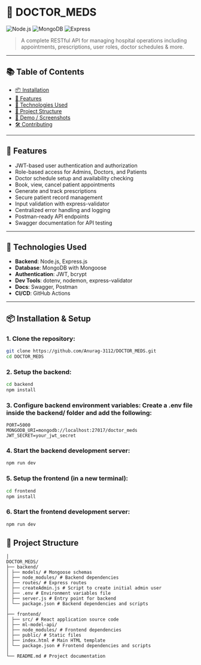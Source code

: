 <!-- <p align="center">
  <img src="assets/logo.png" alt="Doctor Meds Logo" style="width:80%; max-width:1000px; min-width:300px;" />
</p> -->

# 🏥 DOCTOR_MEDS

![Node.js](https://img.shields.io/badge/Node.js-18.x-green)
![MongoDB](https://img.shields.io/badge/MongoDB-6.0+-brightgreen)
![Express](https://img.shields.io/badge/Express-4.x-lightgrey)

> A complete RESTful API for managing hospital operations including appointments, prescriptions, user roles, doctor schedules & more.

---

## 📚 Table of Contents

- [📦 Installation](#-installation)
- [🚀 Features](#-features)
- [🔧 Technologies Used](#-technologies-used)
- [📂 Project Structure](#-project-structure)
- [📸 Demo / Screenshots](#-demo--screenshots)
- [🛠️ Contributing](#️-contributing)


---

## 🚀 Features

-  JWT-based user authentication and authorization
-  Role-based access for Admins, Doctors, and Patients
-  Doctor schedule setup and availability checking
-  Book, view, cancel patient appointments
-  Generate and track prescriptions
-  Secure patient record management
-  Input validation with express-validator
-  Centralized error handling and logging
-  Postman-ready API endpoints
-  Swagger documentation for API testing

---

## 🔧 Technologies Used

- **Backend**: Node.js, Express.js
- **Database**: MongoDB with Mongoose
- **Authentication**: JWT, bcrypt
- **Dev Tools**: dotenv, nodemon, express-validator
- **Docs**: Swagger, Postman
- **CI/CD**: GitHub Actions

---

## 📦 Installation & Setup

### 1. Clone the repository:

```bash
git clone https://github.com/Anurag-3112/DOCTOR_MEDS.git
cd DOCTOR_MEDS
```
### 2. Setup the backend:

```bash
cd backend
npm install
```
### 3. Configure backend environment variables: Create a .env file inside the backend/ folder and add the following:

```env
PORT=5000
MONGODB_URI=mongodb://localhost:27017/doctor_meds
JWT_SECRET=your_jwt_secret
```
### 4. Start the backend development server:

```bash
npm run dev
```
### 5. Setup the frontend (in a new terminal):

```bash
cd frontend
npm install
```
### 6. Start the frontend development server:

```bash
npm run dev
```

## 📂 Project Structure
```
│
DOCTOR_MEDS/
├── backend/
│ ├── models/ # Mongoose schemas
│ ├── node_modules/ # Backend dependencies
│ ├── routes/ # Express routes
│ ├── createAdmin.js # Script to create initial admin user
│ ├── .env # Environment variables file
│ ├── server.js # Entry point for backend
│ └── package.json # Backend dependencies and scripts
│
├── frontend/
│ ├── src/ # React application source code
│ ├── ml-model-api/
│ ├── node_modules/ # Frontend dependencies
│ ├── public/ # Static files
│ ├── index.html # Main HTML template
│ └── package.json # Frontend dependencies and scripts
│
└── README.md # Project documentation
```
